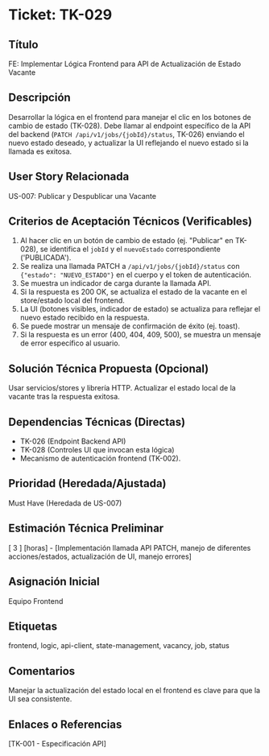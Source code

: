 # Ticket: TK-029

## Título
FE: Implementar Lógica Frontend para API de Actualización de Estado Vacante

## Descripción
Desarrollar la lógica en el frontend para manejar el clic en los botones de cambio de estado (TK-028). Debe llamar al endpoint específico de la API del backend (`PATCH /api/v1/jobs/{jobId}/status`, TK-026) enviando el nuevo estado deseado, y actualizar la UI reflejando el nuevo estado si la llamada es exitosa.

## User Story Relacionada
US-007: Publicar y Despublicar una Vacante

## Criterios de Aceptación Técnicos (Verificables)
1.  Al hacer clic en un botón de cambio de estado (ej. "Publicar" en TK-028), se identifica el `jobId` y el `nuevoEstado` correspondiente ('PUBLICADA').
2.  Se realiza una llamada PATCH a `/api/v1/jobs/{jobId}/status` con `{"estado": "NUEVO_ESTADO"}` en el cuerpo y el token de autenticación.
3.  Se muestra un indicador de carga durante la llamada API.
4.  Si la respuesta es 200 OK, se actualiza el estado de la vacante en el store/estado local del frontend.
5.  La UI (botones visibles, indicador de estado) se actualiza para reflejar el nuevo estado recibido en la respuesta.
6.  Se puede mostrar un mensaje de confirmación de éxito (ej. toast).
7.  Si la respuesta es un error (400, 404, 409, 500), se muestra un mensaje de error específico al usuario.

## Solución Técnica Propuesta (Opcional)
Usar servicios/stores y librería HTTP. Actualizar el estado local de la vacante tras la respuesta exitosa.

## Dependencias Técnicas (Directas)
* TK-026 (Endpoint Backend API)
* TK-028 (Controles UI que invocan esta lógica)
* Mecanismo de autenticación frontend (TK-002).

## Prioridad (Heredada/Ajustada)
Must Have (Heredada de US-007)

## Estimación Técnica Preliminar
[ 3 ] [horas] - [Implementación llamada API PATCH, manejo de diferentes acciones/estados, actualización de UI, manejo errores]

## Asignación Inicial
Equipo Frontend

## Etiquetas
frontend, logic, api-client, state-management, vacancy, job, status

## Comentarios
Manejar la actualización del estado local en el frontend es clave para que la UI sea consistente.

## Enlaces o Referencias
[TK-001 - Especificación API]